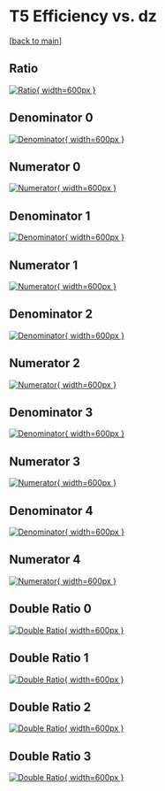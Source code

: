 # T5 Efficiency vs. dz

[[back to main](./)]



## Ratio

[![Ratio](../mtv/var/T5_loweta_321_1_eff_dz.png){ width=600px }](../mtv/var/T5_loweta_321_1_eff_dz.pdf)

## Denominator 0

[![Denominator](../mtv/den/T5_loweta_321_1_eff_dz_den0.png){ width=600px }](../mtv/den/T5_loweta_321_1_eff_dz_den0.pdf)

## Numerator 0

[![Numerator](../mtv/num/T5_loweta_321_1_eff_dz_num0.png){ width=600px }](../mtv/num/T5_loweta_321_1_eff_dz_num0.pdf)

## Denominator 1

[![Denominator](../mtv/den/T5_loweta_321_1_eff_dz_den1.png){ width=600px }](../mtv/den/T5_loweta_321_1_eff_dz_den1.pdf)

## Numerator 1

[![Numerator](../mtv/num/T5_loweta_321_1_eff_dz_num1.png){ width=600px }](../mtv/num/T5_loweta_321_1_eff_dz_num1.pdf)

## Denominator 2

[![Denominator](../mtv/den/T5_loweta_321_1_eff_dz_den2.png){ width=600px }](../mtv/den/T5_loweta_321_1_eff_dz_den2.pdf)

## Numerator 2

[![Numerator](../mtv/num/T5_loweta_321_1_eff_dz_num2.png){ width=600px }](../mtv/num/T5_loweta_321_1_eff_dz_num2.pdf)

## Denominator 3

[![Denominator](../mtv/den/T5_loweta_321_1_eff_dz_den3.png){ width=600px }](../mtv/den/T5_loweta_321_1_eff_dz_den3.pdf)

## Numerator 3

[![Numerator](../mtv/num/T5_loweta_321_1_eff_dz_num3.png){ width=600px }](../mtv/num/T5_loweta_321_1_eff_dz_num3.pdf)

## Denominator 4

[![Denominator](../mtv/den/T5_loweta_321_1_eff_dz_den4.png){ width=600px }](../mtv/den/T5_loweta_321_1_eff_dz_den4.pdf)

## Numerator 4

[![Numerator](../mtv/num/T5_loweta_321_1_eff_dz_num4.png){ width=600px }](../mtv/num/T5_loweta_321_1_eff_dz_num4.pdf)

## Double Ratio 0

[![Double Ratio](../mtv/ratio/T5_loweta_321_1_eff_dz_ratio0.png){ width=600px }](../mtv/ratio/T5_loweta_321_1_eff_dz_ratio0.pdf)

## Double Ratio 1

[![Double Ratio](../mtv/ratio/T5_loweta_321_1_eff_dz_ratio1.png){ width=600px }](../mtv/ratio/T5_loweta_321_1_eff_dz_ratio1.pdf)

## Double Ratio 2

[![Double Ratio](../mtv/ratio/T5_loweta_321_1_eff_dz_ratio2.png){ width=600px }](../mtv/ratio/T5_loweta_321_1_eff_dz_ratio2.pdf)

## Double Ratio 3

[![Double Ratio](../mtv/ratio/T5_loweta_321_1_eff_dz_ratio3.png){ width=600px }](../mtv/ratio/T5_loweta_321_1_eff_dz_ratio3.pdf)

